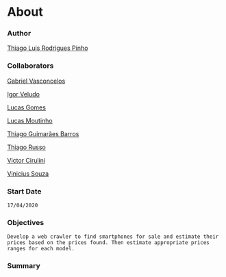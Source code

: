 # About

### Author

[Thiago Luis Rodrigues Pinho](https://github.com/thiagolrpinho)

### Collaborators

[Gabriel Vasconcelos](https://github.com/gcvasconcelos)

[Igor Veludo](https://github.com/IgorVeludo)

[Lucas Gomes](https://github.com/LGomees)

[Lucas Moutinho](https://github.com/lucasmoutinho)

[Thiago Guimarães Barros](https://github.com/thiagobarros7)

[Thiago Russo](https://github.com/thiago-russo)

[Victor Cirulini](https://github.com/victorciurlini)

[Vinicius Souza](https://github.com/vgdsouza)

### Start Date

    17/04/2020

### Objectives

    Develop a web crawler to find smartphones for sale and estimate their
    prices based on the prices found. Then estimate appropriate prices 
    ranges for each model.

### Summary

